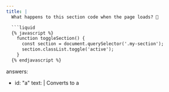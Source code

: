```yaml
---
title: |
  What happens to this section code when the page loads? 🔄

  ```liquid
  {% javascript %}
    function toggleSection() {
      const section = document.querySelector('.my-section');
      section.classList.toggle('active');
    }
  {% endjavascript %}
  ```

answers:
  - id: "a"
    text: |
      Converts to a <script> tag exactly where it's placed in the section
  - id: "b"
    text: |
      Gets moved to the bottom of the page
  - id: "c"
    text: |
      Gets injected into content_for_header
  - id: "d"
    text: |
      Gets moved to theme.js file automatically
correctAnswer: "c"
---
```


### Explanation

The `{% javascript %}` tag in sections has specific behavior:

Key points:
- JavaScript from all sections is concatenated into a single file
- Gets injected through `content_for_header` Liquid object
- Loaded asynchronously with `defer` attribute
- Each section's code is wrapped in a self-executing anonymous function
- Variables are scoped within a closure
- Only injected once per section type (not per instance)

Example of how it's processed:
```javascript
// Original section code
{% javascript %}
  function toggleSection() {
    const section = document.querySelector('.my-section');
    section.classList.toggle('active');
  }
{% endjavascript %}

// Gets transformed into something like:
(function() {
  function toggleSection() {
    const section = document.querySelector('.my-section');
    section.classList.toggle('active');
  }
})();
```

Important notes:
- Each section can only have ONE `{% javascript %}` tag
- Multiple tags will result in an error
- For instance-specific JS, use data attributes
- Runtime errors won't affect other sections due to closure

Reference: [Shopify Section Assets - JavaScript](https://shopify.dev/docs/storefronts/themes/architecture/sections/section-assets#javascript) 